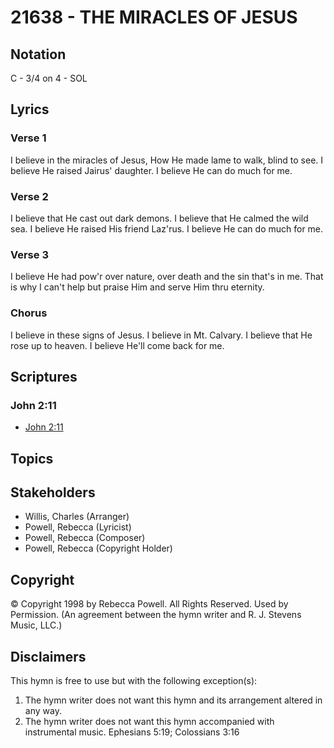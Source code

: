 # 21638 - THE MIRACLES OF JESUS

## Notation

C - 3/4 on 4 - SOL

## Lyrics

### Verse 1

I believe in the miracles of Jesus, How He made lame to walk, blind to see. I believe He raised Jairus' daughter. I believe He can do much for me. 



### Verse 2

I believe that He cast out dark demons. I believe that He calmed the wild sea. I believe He raised His friend Laz'rus. I believe He can do much for me.



### Verse 3

I believe He had pow'r over nature, over death and the sin that's in me. That is why I can't help but praise Him and serve Him thru eternity.



### Chorus

I believe in these signs of Jesus. I believe in Mt. Calvary. I believe that He rose up to heaven. I believe He'll come back for me.


## Scriptures

### John 2:11

- [John 2:11](https://www.biblegateway.com/passage/?search=John%202%3A11)


## Topics


## Stakeholders

- Willis, Charles (Arranger)
- Powell, Rebecca  (Lyricist)
- Powell, Rebecca  (Composer)
- Powell, Rebecca  (Copyright Holder)

## Copyright

© Copyright 1998 by Rebecca Powell.
All Rights Reserved. Used by Permission.
(An agreement between the hymn writer and R. J. Stevens Music, LLC.)

## Disclaimers

This hymn is free to use but with the following exception(s):
1. The hymn writer does not want this hymn and its arrangement altered in any way.
2. The hymn writer does not want this hymn accompanied with instrumental music.
Ephesians 5:19; Colossians 3:16

